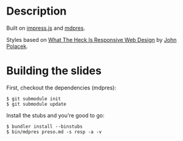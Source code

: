 # Description

Built on [impress.js](https://github.com/bartaz/impress.js) and
[mdpres](https://github.com/egonSchiele/mdpress).

Styles based on [What The Heck Is Responsive Web
Design](https://github.com/johnpolacek/WhatTheHeckIsResponsiveWebDesign-impressjs) by [John Polacek](http://twitter.com/johnpolacek).

# Building the slides

First, checkout the dependencies (mdpres):

    $ git submodule init
    $ git submodule update

Install the stubs and you're good to go:

    $ bundler install --binstubs
    $ bin/mdpres preso.md -s resp -a -v

